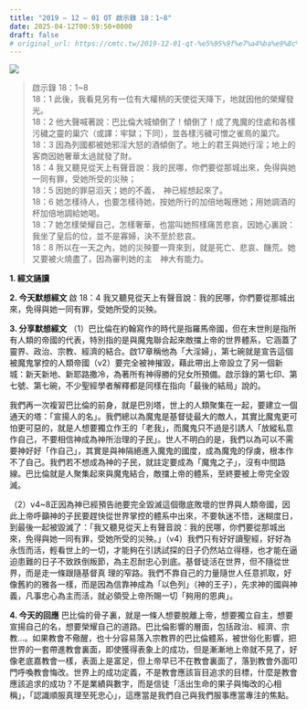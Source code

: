 ```yaml
---
title: "2019 – 12 – 01 QT 啟示錄 18：1~8"
date: 2025-04-12T00:59:50+0800
draft: false
# original_url: https://cmtc.tw/2019-12-01-qt-%e5%95%9f%e7%a4%ba%e9%8c%84-18%ef%bc%9a18
---
```


![](/images/qt.jpg)
> 啟示錄 18：1\~8  
> 18：1 此後，我看見另有一位有大權柄的天使從天降下，地就因他的榮耀發光。  
> 18：2 他大聲喊著說：巴比倫大城傾倒了！傾倒了！成了鬼魔的住處和各樣污穢之靈的巢穴（或譯：牢獄；下同），並各樣污穢可憎之雀鳥的巢穴。  
> 18：3 因為列國都被她邪淫大怒的酒傾倒了。地上的君王與她行淫；地上的客商因她奢華太過就發了財。  
> 18：4 我又聽見從天上有聲音說：我的民哪，你們要從那城出來，免得與她一同有罪，受她所受的災殃；  
> 18：5 因她的罪惡滔天；她的不義，　神已經想起來了。  
> 18：6 她怎樣待人，也要怎樣待她，按她所行的加倍地報應她；用她調酒的杯加倍地調給她喝。  
> 18：7 她怎樣榮耀自己，怎樣奢華，也當叫她照樣痛苦悲哀，因她心裏說：我坐了皇后的位，並不是寡婦，決不至於悲哀。  
> 18：8 所以在一天之內，她的災殃要一齊來到，就是死亡、悲哀、饑荒。她又要被火燒盡了，因為審判她的主　神大有能力。

**1. 經文誦讀**

**2.  今天默想經文**
啟 18：4 我又聽見從天上有聲音說：我的民哪，你們要從那城出來，免得與她一同有罪，受她所受的災殃。

**3. 分享默想經文**
（1）巴比倫在約翰寫作的時代是指羅馬帝國，但在末世則是指所有人類的帝國的代表，特別指的是與魔鬼聯合起來敵擋上帝的世界體系，它涵蓋了靈界、政治、宗教、經濟的結合。啟17章稱他為「大淫婦」，第七碗就是宣告這個被魔鬼掌控的人類帝國（v2）要完全被神摧毀，藉此帶出上帝設立了另一個新城：新天新地、新耶路撒冷，為著所有神得勝的兒女所預備。啟示錄的第七印、第七號、第七碗，不少聖經學者解釋都是同樣在指向「最後的結局」說的。

我們再一次複習巴比倫的前身，就是巴別塔，世上的人類聚集在一起，要建立一個通天的塔：「宣揚人的名」。我們總以為魔鬼是基督徒最大的敵人，其實比魔鬼更可怕更可惡的，就是人想要獨立作王的「老我」，而魔鬼只不過是引誘人「放縱私意作自己，不要相信神成為神所治理的子民」。世人不明白的是，我們以為可以不需要神好好「作自己」，其實是與神隔絕進入魔鬼的國度，成為魔鬼的俘虜，根本作不了自己。我們若不想成為神的子民，就註定要成為「魔鬼之子」，沒有中間路線。巴比倫就是人聚集起來與魔鬼結合，敵擋上帝的體系，至終要被上帝完全毀滅。

（2）v4\~8正因為神已經預告祂要完全毀滅這個徹底敗壞的世界與人類帝國，因此上帝呼籲神的子民要趕快從世界掌控的體系中出來，不要執迷不悟，迷糊度日，到最後一起被毀滅了：「我又聽見從天上有聲音說：我的民哪，你們要從那城出來，免得與她一同有罪，受她所受的災殃。」（v4）我們只有好好讀聖經，好好為永恆而活，輕看世上的一切，才能夠在引誘試探的日子仍然站立得穩，也才能在逼迫患難的日子不致跌倒叛節，為主忍耐忠心到底。基督徒活在世界，但不隨從世界，而是走一條跟隨基督真 理的窄路。我們不靠自己的力量隨世人任意抓取，好像舊約的雅各一樣，而是因為信靠神成為「以色列」（神的王子），先求神的國與神義，凡事忠心為主而活，就必領受上帝所賜一切「夠用的恩典」。

**4. 今天的回應**
巴比倫的骨子裏，就是一條人想要脫離上帝，想要獨立自主，想要宣揚自己的名，想要榮耀自己的道路。巴比倫影響的層面，包括政治、經濟、宗教…。如果教會不儆醒，也十分容易落入宗教界的巴比倫體系，被世俗化影響，把世界的一套帶進教會裏面，即使獲得表象上的成功，但是漸漸地上帝就不見了，好像老底嘉教會一樣，表面上是富足，但上帝早已不在教會裏面了，落到教會外面叩門呼喚教會悔改。世界上的成功定義，不是教會應該盲目追求的目標，什麼是教會應該追求的成功？不是業績與數字，而是信徒「活出生命的果子與悔改的心相稱」，「認識順服真理至死忠心」，這應當是我們自己與我們服事應當專注的焦點。
